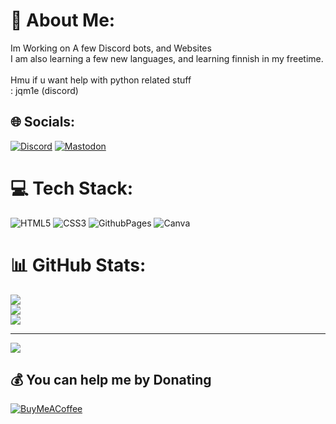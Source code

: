 # 💫 About Me:
Im Working on A few Discord bots, and Websites<br>I am also learning a few new languages, and learning finnish in my freetime.<br><br>Hmu if u want help with python related stuff<br>: jqm1e (discord)


## 🌐 Socials:
[![Discord](https://img.shields.io/badge/Discord-%237289DA.svg?logo=discord&logoColor=white)](https://discord.gg/Q6BFvB8FMn) [![Mastodon](https://img.shields.io/badge/-MASTODON-%232B90D9?style=for-the-badge&logo=mastodon&logoColor=white)](https://mastodon.social/@jamiee@trotbu.de) 

# 💻 Tech Stack:
![HTML5](https://img.shields.io/badge/html5-%23E34F26.svg?style=for-the-badge&logo=html5&logoColor=white) ![CSS3](https://img.shields.io/badge/css3-%231572B6.svg?style=for-the-badge&logo=css3&logoColor=white) ![GithubPages](https://img.shields.io/badge/github%20pages-121013?style=for-the-badge&logo=github&logoColor=white) ![Canva](https://img.shields.io/badge/Canva-%2300C4CC.svg?style=for-the-badge&logo=Canva&logoColor=white)
# 📊 GitHub Stats:
![](https://github-readme-stats.vercel.app/api?username=dot-wuid&theme=dark&hide_border=false&include_all_commits=false&count_private=false)<br/>
![](https://github-readme-streak-stats.herokuapp.com/?user=dot-wuid&theme=dark&hide_border=false)<br/>
![](https://github-readme-stats.vercel.app/api/top-langs/?username=dot-wuid&theme=dark&hide_border=false&include_all_commits=false&count_private=false&layout=compact)

---
[![](https://visitcount.itsvg.in/api?id=dot-wuid&icon=0&color=0)](https://visitcount.itsvg.in)

  ## 💰 You can help me by Donating
  [![BuyMeACoffee](https://img.shields.io/badge/Buy%20Me%20a%20Coffee-ffdd00?style=for-the-badge&logo=buy-me-a-coffee&logoColor=black)](https://buymeacoffee.com/jqm1e) 

  
<!-- Proudly created with GPRM ( https://gprm.itsvg.in ) -->
